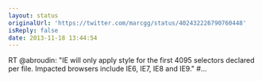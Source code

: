 ```yaml
---
layout: status
originalUrl: 'https://twitter.com/marcgg/status/402432226790760448'
isReply: false
date: 2013-11-18 13:44:54
---
```


RT @abroudin: "IE will only apply style for the first 4095 selectors declared per file. Impacted browsers include IE6, IE7, IE8 and IE9." #…
